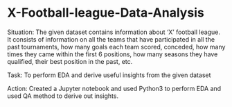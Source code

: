 # X-Football-league-Data-Analysis
Situation: The given dataset contains information about ‘X’ football league. It consists of information on all the teams that have participated in all the past tournaments, how many goals each team scored, conceded, how many times they came within the first 6 positions, how many seasons they have qualified, their best position in the past, etc.

Task: To perform EDA and derive useful insights from the given dataset

Action: Created a Jupyter notebook and used Python3 to perform EDA and used QA method to derive out insights.

